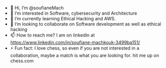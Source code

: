 - 👋 Hi, I’m @soufianeMach
- 👀 I’m interested in Software, cybersecurity and Architecture 
- 🌱 I’m currently learning Ethical Hacking and AWS. 
- 💞️ I’m looking to collaborate on Software development as well as ethical hacking
- 📫 How to reach me? I am on linkedin at https://www.linkedin.com/in/soufiane-machkouk-3499ba151/
- ⚡ Fun fact: I love chess, so even if you are not interested in a collaboration, maybe a match is what you are looking for. hit me up on chess.com

<!---
soufianeMach/soufianeMach is a ✨ special ✨ repository because its `README.md` (this file) appears on your GitHub profile.
You can click the Preview link to take a look at your changes.
--->
